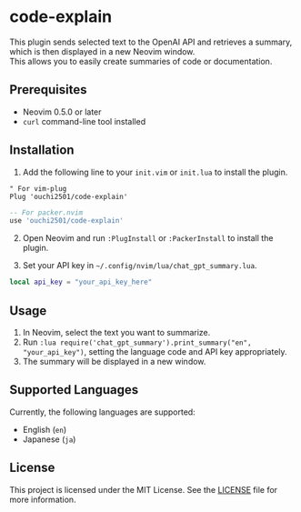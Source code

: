 # code-explain

This plugin sends selected text to the OpenAI API and retrieves a summary, which is then displayed in a new Neovim window.  
This allows you to easily create summaries of code or documentation.

## Prerequisites

- Neovim 0.5.0 or later
- `curl` command-line tool installed

## Installation

1. Add the following line to your `init.vim` or `init.lua` to install the plugin.

```vim
" For vim-plug
Plug 'ouchi2501/code-explain'
```

```lua
-- For packer.nvim
use 'ouchi2501/code-explain'
```

2. Open Neovim and run `:PlugInstall` or `:PackerInstall` to install the plugin.

3. Set your API key in `~/.config/nvim/lua/chat_gpt_summary.lua`.

```lua
local api_key = "your_api_key_here"
```

## Usage

1. In Neovim, select the text you want to summarize.
2. Run `:lua require('chat_gpt_summary').print_summary("en", "your_api_key")`, setting the language code and API key appropriately.
3. The summary will be displayed in a new window.

## Supported Languages

Currently, the following languages are supported:

- English (`en`)
- Japanese (`ja`)

## License

This project is licensed under the MIT License. See the [LICENSE](LICENSE) file for more information.

